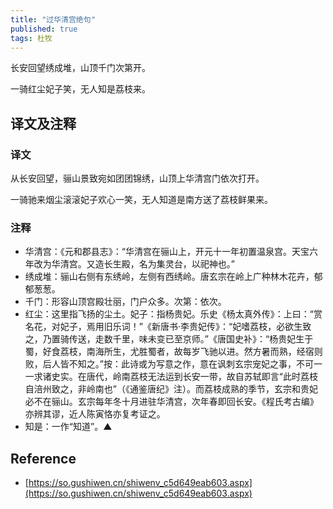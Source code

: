 ```yaml
---
title: "过华清宫绝句"
published: true
tags: 杜牧
---
```


长安回望绣成堆，山顶千门次第开。

一骑红尘妃子笑，无人知是荔枝来。

## 译文及注释

### 译文

从长安回望，骊山景致宛如团团锦绣，山顶上华清宫门依次打开。

一骑驰来烟尘滚滚妃子欢心一笑，无人知道是南方送了荔枝鲜果来。

### 注释

- 华清宫：《元和郡县志》：“华清宫在骊山上，开元十一年初置温泉宫。天宝六年改为华清宫。又造长生殿，名为集灵台，以祀神也。”
- 绣成堆：骊山右侧有东绣岭，左侧有西绣岭。唐玄宗在岭上广种林木花卉，郁郁葱葱。
- 千门：形容山顶宫殿壮丽，门户众多。次第：依次。
- 红尘：这里指飞扬的尘土。妃子：指杨贵妃。乐史《杨太真外传》：上曰：“赏名花，对妃子，焉用旧乐词！”《新唐书·李贵妃传》：“妃嗜荔枝，必欲生致之，乃置骑传送，走数千里，味未变已至京师。”《唐国史补》：“杨贵妃生于蜀，好食荔枝，南海所生，尤胜蜀者，故每岁飞驰以进。然方暑而熟，经宿则败，后人皆不知之。”按：此诗或为写意之作，意在讽刺玄宗宠妃之事，不可一一求诸史实。在唐代，岭南荔枝无法运到长安一带，故自苏轼即言“此时荔枝自涪州致之，非岭南也”（《通鉴唐纪》注）。而荔枝成熟的季节，玄宗和贵妃必不在骊山。玄宗每年冬十月进驻华清宫，次年春即回长安。《程氏考古编》亦辨其谬，近人陈寅恪亦复考证之。
- 知是：一作“知道”。▲

## Reference

- [https://so.gushiwen.cn/shiwenv_c5d649eab603.aspx](https://so.gushiwen.cn/shiwenv_c5d649eab603.aspx)
